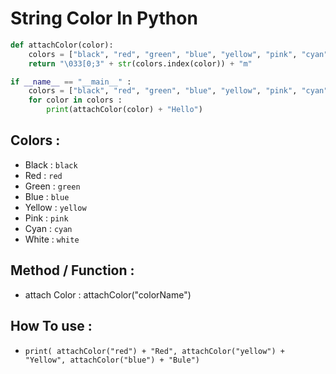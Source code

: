 # String Color In Python
```python
def attachColor(color):
    colors = ["black", "red", "green", "blue", "yellow", "pink", "cyan", "white", ]
    return "\033[0;3" + str(colors.index(color)) + "m"

if __name__ == "__main__" :
    colors = ["black", "red", "green", "blue", "yellow", "pink", "cyan", "white", ]
    for color in colors :
        print(attachColor(color) + "Hello")
```
## Colors :
+ Black   : `black`
+ Red     : `red`
+ Green   : `green`
+ Blue    : `blue`
+ Yellow  : `yellow`
+ Pink    : `pink`
+ Cyan    : `cyan`
+ White   : `white`

## Method / Function :
+ attach Color  : attachColor("colorName") 

## How To use :
+ `print( attachColor("red") + "Red", attachColor("yellow") + "Yellow", attachColor("blue") + "Bule")`

